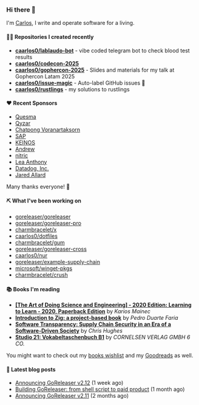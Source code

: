 ### Hi there 👋

I'm [Carlos](https://caarlos0.dev), I write and operate software for a living.

#### 👨‍💻 Repositories I created recently
- **[caarlos0/lablaudo-bot](https://github.com/caarlos0/lablaudo-bot)** - vibe coded telegram bot to check blood test results
- **[caarlos0/codecon-2025](https://github.com/caarlos0/codecon-2025)**
- **[caarlos0/gophercon-2025](https://github.com/caarlos0/gophercon-2025)** - Slides and materials for my talk at Gophercon Latam 2025
- **[caarlos0/issue-magic](https://github.com/caarlos0/issue-magic)** - Auto-label GitHub issues 🦀
- **[caarlos0/rustlings](https://github.com/caarlos0/rustlings)** - my solutions to rustlings


#### ❤️ Recent Sponsors
- [Quesma](https://github.com/QuesmaOrg)
- [Qyzar](https://github.com/qyzar)
- [Chatpong Voranartaksorn](https://github.com/psychvc)
- [SAP](https://github.com/SAP)
- [KEINOS](https://github.com/KEINOS)
- [Andrew](https://github.com/wobondar)
- [nitric](https://github.com/nitrictech)
- [Lea Anthony](https://github.com/leaanthony)
- [Datadog, Inc.](https://github.com/DataDog)
- [Jared Allard](https://github.com/jaredallard)

Many thanks everyone! 🙏

#### ⛏️ What I've been working on

- [goreleaser/goreleaser](https://github.com/goreleaser/goreleaser)
- [goreleaser/goreleaser-pro](https://github.com/goreleaser/goreleaser-pro)
- [charmbracelet/x](https://github.com/charmbracelet/x)
- [caarlos0/dotfiles](https://github.com/caarlos0/dotfiles)
- [charmbracelet/gum](https://github.com/charmbracelet/gum)
- [goreleaser/goreleaser-cross](https://github.com/goreleaser/goreleaser-cross)
- [caarlos0/nur](https://github.com/caarlos0/nur)
- [goreleaser/example-supply-chain](https://github.com/goreleaser/example-supply-chain)
- [microsoft/winget-pkgs](https://github.com/microsoft/winget-pkgs)
- [charmbracelet/crush](https://github.com/charmbracelet/crush)

#### 📚 Books I'm reading
- **[[The Art of Doing Science and Engineering] - 2020 Edition: Learning to Learn - 2020, Paperback Edition](https://www.goodreads.com/book/show/155968362-the-art-of-doing-science-and-engineering---2020-edition)** by _Karios Mainec_
- **[Introduction to Zig: a project-based book](https://www.goodreads.com/book/show/220362789-introduction-to-zig)** by _Pedro Duarte Faria_
- **[Software Transparency: Supply Chain Security in an Era of a Software-Driven Society](https://www.goodreads.com/book/show/78919033-software-transparency)** by _Chris Hughes_
- **[Studio 21: Vokabeltaschenbuch B1](https://www.goodreads.com/book/show/51094341-studio-21)** by _CORNELSEN VERLAG GMBH 6 CO._

You might want to check out my
[books wishlist](https://www.amazon.com.br/hz/wishlist/ls/EB8P7VS717SV)
and my [Goodreads](https://www.goodreads.com/user/show/51005066-carlos-becker)
as well.

#### 📄 Latest blog posts
- [Announcing GoReleaser v2.12](https://carlosbecker.com/posts/goreleaser-v2.12/) (1 week ago)
- [Building GoReleaser: from shell script to paid product](https://carlosbecker.com/posts/building-goreleaser/) (1 month ago)
- [Announcing GoReleaser v2.11](https://carlosbecker.com/posts/goreleaser-v2.11/) (2 months ago)
